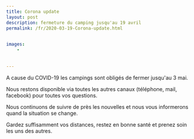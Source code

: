 ```yaml
---
title: Corona update
layout: post
description: fermeture du camping jusqu'au 19 avril
permalink: /fr/2020-03-19-Corona-update.html

    
images: 
    -
    
    
---
```


A cause du COVID-19 les campings sont obligés de fermer jusqu'au 3 mai.

Nous restons disponible via toutes les autres canaux (téléphone, mail, facebook) pour toutes vos questions. 

Nous continuons de suivre de près les nouvelles et nous vous informerons quand la situation se change. 

Gardez suffisamment vos distances, restez en bonne santé et prenez soin les uns des autres. 


